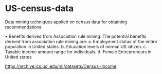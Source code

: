 # US-census-data
Data mining techniques applied on census data for obtaining recommendations

•	Benefits derived from Association rule mining: The potential benefits derived from association rule mining are: 
a.	Employment status of the entire population in United states.
b.	Education levels of normal US citizen.
c.	Taxable income amount range for individuals.
d.	Female Entrepreneurs in United states


https://archive.ics.uci.edu/ml/datasets/Census+Income
